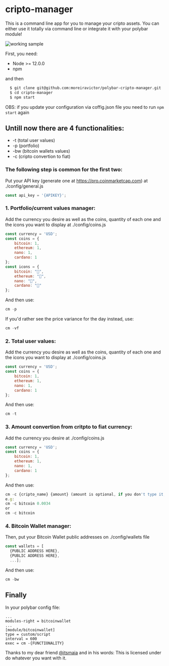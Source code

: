 # cripto-manager

This is a command line app for you to manage your cripto assets.
You can either use it totally via command line or integrate it with your polybar module!

![working sample](https://i.imgur.com/szKKK9a.png)

First, you need:
- Node >= 12.0.0
- npm

and then
```bash
  $ git clone git@github.com:moreiravictor/polybar-cripto-manager.git
  $ cd cripto-manager
  $ npm start
```

OBS: if you update your configuration via coffig.json file you need to run `npm start` again

## Untill  now there are 4 functionalities: 
* -t (total user values)
* -p (portfolio)
* -bw (bitcoin wallets values)
* -c (cripto convertion to fiat)
### The following step is common for the first two:
Put your API key (generate one at https://pro.coinmarketcap.com) at ./config/general.js
```javascript
const api_key = '{APIKEY}';
```

### 1. Portfolio/current values manager:
Add the currency you desire as well as the coins, quantity of each one and the icons you want to display at ./config/coins.js
```javascript
const currency = 'USD';
const coins = {
    bitcoin: 1, 
    ethereum: 1,
    nano: 1, 
    cardano: 1
};
const icons = {
    bitcoin: "", 
    ethereum: "",
    nano: "",
    cardano: ""
};
```
And then use:
```javascript
cm -p
```
If you'd rather see the price variance for the day instead, use:
```javascript
cm -vf
```

### 2. Total user values:
Add the currency you desire as well as the coins, quantity of each one and the icons you want to display at ./config/coins.js
```javascript
const currency = 'USD';
const coins = {
    bitcoin: 1, 
    ethereum: 1,
    nano: 1, 
    cardano: 1
};
```
And then use:
```javascript
cm -t
```

### 3. Amount convertion from critpto to fiat currency:
Add the currency you desire at ./config/coins.js
```javascript
const currency = 'USD';
const coins = {
    bitcoin: 1, 
    ethereum: 1,
    nano: 1, 
    cardano: 1
};
```
And then use:
```javascript
cm -c {cripto_name} {amount} (amount is optional, if you don't type it, you'll receive the amount from the config file)
e.g: 
cm -c bitcoin 0.0034 
or 
cm -c bitcoin
```

### 4. Bitcoin Wallet manager:   
Then, put your Bitcoin Wallet public addresses on ./config/wallets file  
```javascript
const wallets = [
  {PUBLIC ADDRESS HERE}, 
  {PUBLIC ADDRESS HERE}, 
  ...];
```
And then use:
```javascript
cm -bw
```

## Finally
In your polybar config file:
```
...
modules-right = bitcoinwallet
...
[module/bitcoinwallet]
type = custom/script
interval = 600
exec = cm -{FUNCTIONALITY}
```
Thanks to my dear friend [@itsmaia](https://github.com/itsmaia) and in his words:
This is licensed under do whatever you want with it.
